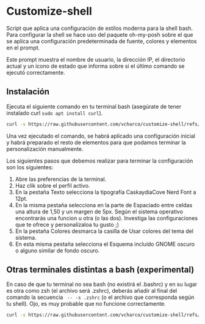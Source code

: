# Customize-shell

Script que aplica una configuración de estilos moderna para la shell bash. Para configurar la shell se hace uso del paquete oh-my-posh sobre el que se aplica una configuración predeterminada de fuente, colores y elementos en el prompt.

Este prompt muestra el nombre de usuario, la dirección IP, el directorio actual y un icono de estado que informa sobre si el último comando se ejecutó correctamente.

## Instalación

Ejecuta el siguiente comando en tu terminal bash (asegúrate de tener instalado curl `sudo apt install curl`).

```bash
curl -s https://raw.githubusercontent.com/vcharco/customize-shell/refs/heads/main/run.sh | bash -s
```

Una vez ejecutado el comando, se habrá aplicado una configuración inicial y habrá preparado el resto de elementos para que podamos terminar la personalización manualmente.

Los siguientes pasos que debemos realizar para terminar la configuración son los siguientes:

1. Abre las preferencias de la terminal.
2. Haz clik sobre el perfil activo.
3. En la pestaña Texto selecciona la tipografía CaskaydiaCove Nerd Font a 12pt.
4. En la misma pestaña selecciona en la parte de Espaciado entre celdas una altura de 1,50 y un margen de 5px. Según el sistema operativo encontrarás una funcion u otra (o las dos). Investiga las configuraciones que te ofrece y personalízaloa tu gusto ;) 
5. En la pestaña Colores desmarca la casilla de Usar colores del tema del sistema.
6. En esta misma pestaña selecciona el Esquema incluído GNOME oscuro o alguno similar de fondo oscuro.

## Otras terminales distintas a bash (experimental)
En caso de que tu terminal no sea bash (no existirá el .bashrc) y en su lugar es otra como zsh (el archivo será .zshrc), deberás añadir al final del comando la secuencia ` -- -s .zshrc` (o el archivo que corresponda según tu shell). Ojo, es muy probable que no funcione correctamente.

```bash
curl -s https://raw.githubusercontent.com/vcharco/customize-shell/refs/heads/main/run.sh | bash -s -- -s .zshrc
```
